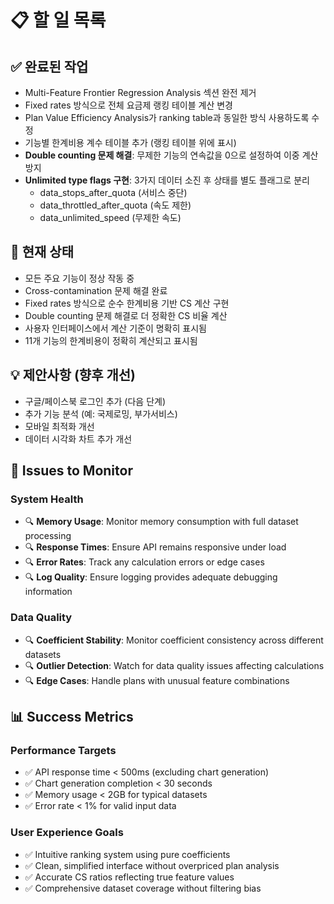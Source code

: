 # 📋 할 일 목록

## ✅ 완료된 작업
- Multi-Feature Frontier Regression Analysis 섹션 완전 제거
- Fixed rates 방식으로 전체 요금제 랭킹 테이블 계산 변경
- Plan Value Efficiency Analysis가 ranking table과 동일한 방식 사용하도록 수정
- 기능별 한계비용 계수 테이블 추가 (랭킹 테이블 위에 표시)
- **Double counting 문제 해결**: 무제한 기능의 연속값을 0으로 설정하여 이중 계산 방지
- **Unlimited type flags 구현**: 3가지 데이터 소진 후 상태를 별도 플래그로 분리
  - data_stops_after_quota (서비스 중단)
  - data_throttled_after_quota (속도 제한)
  - data_unlimited_speed (무제한 속도)

## 🎯 현재 상태
- 모든 주요 기능이 정상 작동 중
- Cross-contamination 문제 해결 완료
- Fixed rates 방식으로 순수 한계비용 기반 CS 계산 구현
- Double counting 문제 해결로 더 정확한 CS 비율 계산
- 사용자 인터페이스에서 계산 기준이 명확히 표시됨
- 11개 기능의 한계비용이 정확히 계산되고 표시됨

## 💡 제안사항 (향후 개선)
- 구글/페이스북 로그인 추가 (다음 단계)
- 추가 기능 분석 (예: 국제로밍, 부가서비스)
- 모바일 최적화 개선
- 데이터 시각화 차트 추가 개선

## 🚨 Issues to Monitor

### System Health
- 🔍 **Memory Usage**: Monitor memory consumption with full dataset processing
- 🔍 **Response Times**: Ensure API remains responsive under load
- 🔍 **Error Rates**: Track any calculation errors or edge cases
- 🔍 **Log Quality**: Ensure logging provides adequate debugging information

### Data Quality
- 🔍 **Coefficient Stability**: Monitor coefficient consistency across different datasets
- 🔍 **Outlier Detection**: Watch for data quality issues affecting calculations
- 🔍 **Edge Cases**: Handle plans with unusual feature combinations

## 📊 Success Metrics

### Performance Targets
- ✅ API response time < 500ms (excluding chart generation)
- ✅ Chart generation completion < 30 seconds
- ✅ Memory usage < 2GB for typical datasets
- ✅ Error rate < 1% for valid input data

### User Experience Goals
- ✅ Intuitive ranking system using pure coefficients
- ✅ Clean, simplified interface without overpriced plan analysis
- ✅ Accurate CS ratios reflecting true feature values
- ✅ Comprehensive dataset coverage without filtering bias